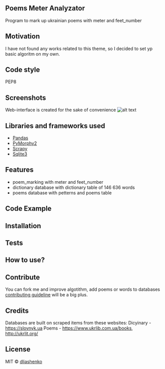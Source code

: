 
## Poems Meter Analyzator
Program to mark up ukrainian poems with meter and feet_number

## Motivation
I have not found any works related to this theme, so I decided to set yp basic algoritm on my own. 

## Code style
PEP8
 
## Screenshots
Web-interface is created for the sake of convenience
![alt text](https://github.com/dliashenko/Crawler/blob/main/interface.png?raw=true)

## Libraries and frameworks used
- [Pandas](https://pandas.pydata.org)
- [PyMorphy2](https://pymorphy2.readthedocs.io/en/stable/)
- [Scrapy](https://scrapy.org)
- [Sqlite3](https://www.sqlite.org/index.html)


## Features
- poem_marking with meter and feet_number
- dictionary database with dictionary table of 146 636 words
- poems database with petterns and poems table 

## Code Example


## Installation


## Tests


## How to use?


## Contribute

You can fork me and improve algotithm, add poems or words to databases [contributing guideline](https://github.com/zulip/zulip-electron/blob/master/CONTRIBUTING.md) will be a big plus.

## Credits
Databases are built on scraped items from these websites:
Dicyinary - https://slovnyk.ua
Poems - https://www.ukrlib.com.ua/books, http://ukrlit.org/

## License


MIT © [dliashenko]()
